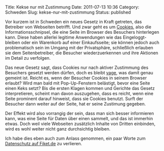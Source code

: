 Title: Kekse nur mit Zustimmung
Date: 2011-07-13 10:36
Category: Schweden
Slug: kekse-nur-mit-zustimmung
Status: published

Vor kurzem ist in Schweden ein neues Gesetz in Kraft getreten, das
Betreiber von Webseiten betrifft. Und zwar geht es um
[Cookies](http://de.wikipedia.org/wiki/HTTP-Cookie), also die
Informationsschnipsel, die eine Seite im Browser des Besuchers
hinterlegen kann. Diese haben allerlei legitime Anwendungen wie das
Eingeloggt-bleiben oder ein Warenkorb auf einer Einkaufsseite; sie
können jedoch auch problematisch sein im Umgang mit der Privatsphäre,
schließlich erlauben sie dem Seitenbetreiber, die Besucher
wiederzuerkennen und ihre Aktionen im Detail zu verfolgen.

Das neue Gesetz sagt, dass Cookies nur nach aktiver Zustimmung des
Besuchers gesetzt werden dürfen, doch es bleibt
[vage](http://computersweden.idg.se/2.2683/1.394095/kaklagen-verklighet-i-dag),
was damit genau gemeint ist. Reicht es, wenn der Besucher Cookies in
seinem Browser erlaubt? Wird man bald mit Pop-Up-Fenstern belästigt,
bevor eine Seite einen Keks setzt? Bis die ersten Klagen kommen und
Gerichte das Gesetz interpretieren, scheint man davon auszugehen, dass
es reicht, wenn eine Seite prominent darauf hinweist, dass sie Cookies
benutzt. Surft der Besucher dann weiter auf der Seite, hat er seine
Zustimung gegeben.

Der Effekt wird also vorrangig der sein, dass man sich besser
informieren kann, was eine Seite für Daten über einen sammelt, und das
ist immerhin etwas. Doch weil viele Webseiten zusätzlich Inhalte von
Dritten einbinden, wird es wohl weiter nicht ganz durchsichtig bleiben.

Ich habe dies eben auch zum Anlass genommen, ein paar Worte zum
[Datenschutz auf Fiket.de](http://www.fiket.de/impressum/) zu verlieren.

